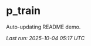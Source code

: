 # p_train

Auto-updating README demo.

<!--START_SECTION:status-->
_Last run: 2025-10-04 05:17 UTC_
<!--END_SECTION:status-->




























































































































































































































































































































































































































































































































































































































































































































































































































































































































































































































































